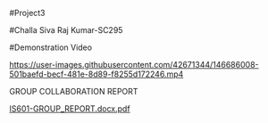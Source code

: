 #Project3

#Challa Siva Raj Kumar-SC295



#Demonstration Video



https://user-images.githubusercontent.com/42671344/146686008-501baefd-becf-481e-8d89-f8255d172246.mp4






GROUP COLLABORATION REPORT

[IS601-GROUP_REPORT.docx.pdf](https://github.com/RajChalla/project3.py/files/7729445/IS601-GROUP_REPORT.docx.pdf)
